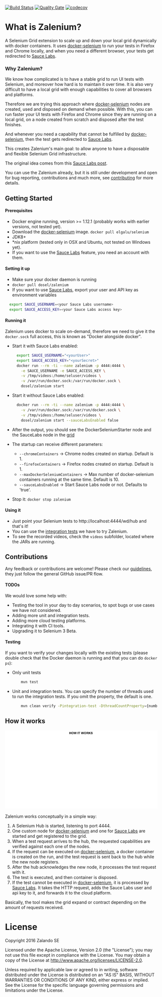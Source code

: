 [![Build Status](https://travis-ci.org/zalando-incubator/zalenium.svg?branch=master)](https://travis-ci.org/zalando-incubator/zalenium)
[![Quality Gate](https://sonarqube.com/api/badges/gate?key=de.zalando.tip:zalenium)](https://sonarqube.com/dashboard/index/de.zalando.tip:zalenium)
[![codecov](https://codecov.io/gh/zalando-incubator/zalenium/branch/master/graph/badge.svg)](https://codecov.io/gh/zalando-incubator/zalenium)

# What is Zalenium?
A Selenium Grid extension to scale up and down your local grid dynamically with docker containers. It uses [docker-selenium](https://github.com/elgalu/docker-selenium) to run your tests in Firefox and Chrome locally, and when you need a different browser, your tests get redirected to [Sauce Labs](https://saucelabs.com/).

### Why Zalenium?
We know how complicated is to have a stable grid to run UI tests with Selenium, and moreover how hard is to maintain it over time. It is also very difficult to have a local grid with enough capabilities to cover all browsers and platforms.

Therefore we are trying this approach where [docker-selenium](https://github.com/elgalu/docker-selenium) nodes are created, used and disposed on demand when possible. With this, you can run faster your UI tests with Firefox and Chrome since they are running on a local grid, on a node created from scratch and disposed after the test finishes.

And whenever you need a capability that cannot be fulfilled by [docker-selenium](https://github.com/elgalu/docker-selenium), then the test gets redirected to [Sauce Labs](https://saucelabs.com/).

This creates Zalenium's main goal: to allow anyone to have a disposable and flexible Selenium Grid infrastructure.

The original idea comes from this [Sauce Labs post](https://saucelabs.com/blog/introducing-the-sauce-plugin-for-selenium-grid).

You can use the Zalenium already, but it is still under development and open for bug reporting, contributions and much more, see [contributing](CONTRIBUTING.md) for more details.

## Getting Started

#### Prerequisites
* Docker engine running, version >= 1.12.1 (probably works with earlier versions, not tested yet).
* Download the [docker-selenium](https://github.com/elgalu/docker-selenium) image. `docker pull elgalu/selenium`
* JDK8+
* *nix platform (tested only in OSX and Ubuntu, not tested on Windows yet).
* If you want to use the [Sauce Labs](https://saucelabs.com/) feature, you need an account with them.

#### Setting it up
* Make sure your docker daemon is running
* `docker pull dosel/zalenium`
* If you want to use [Sauce Labs](https://saucelabs.com/), export your user and API key as environment variables
```sh
  export SAUCE_USERNAME=<your Sauce Labs username>
  export SAUCE_ACCESS_KEY=<your Sauce Labs access key>
```

#### Running it
Zalenium uses docker to scale on-demand, therefore we need to give it the `docker.sock` full access, this is known as "Docker alongside docker".
* Start it with Sauce Labs enabled:
  ```sh
    export SAUCE_USERNAME="<yourUser>"
    export SAUCE_ACCESS_KEY="<yourSecret>"
    docker run --rm -ti --name zalenium -p 4444:4444 \
      -e SAUCE_USERNAME -e SAUCE_ACCESS_KEY \
      -v /tmp/videos:/home/seluser/videos \
      -v /var/run/docker.sock:/var/run/docker.sock \
      dosel/zalenium start
  ```

* Start it without Sauce Labs enabled:
  ```sh
    docker run --rm -ti --name zalenium -p 4444:4444 \
      -v /var/run/docker.sock:/var/run/docker.sock \
      -v /tmp/videos:/home/seluser/videos \
      dosel/zalenium start --sauceLabsEnabled false
  ```

* After the output, you should see the DockerSeleniumStarter node and the SauceLabs node in the [grid](http://localhost:4444/grid/console)

* The startup can receive different parameters:
  * `--chromeContainers` -> Chrome nodes created on startup. Default is 1.
  * `--firefoxContainers` -> Firefox nodes created on startup. Default is 1.
  * `--maxDockerSeleniumContainers` -> Max number of docker-selenium containers running at the same time. Default is 10.
  * `--sauceLabsEnabled` -> Start Sauce Labs node or not. Defaults to 'true'.

* Stop it: `docker stop zalenium`

#### Using it
* Just point your Selenium tests to http://localhost:4444/wd/hub and that's it!
* You can use the [integration tests](./src/test/java/de/zalando/tip/zalenium/it/ParallelIT.java) we have to try Zalenium.
* To see the recorded videos, check the `videos` subfolder, located where the JARs are running.

## Contributions
Any feedback or contributions are welcome! Please check our [guidelines](CONTRIBUTING.md), they just follow the general GitHub issue/PR flow.

#### TODOs
We would love some help with:
* Testing the tool in your day to day scenarios, to spot bugs or use cases we have not considered.
* Adding more unit and integration tests.
* Adding more cloud testing platforms.
* Integrating it with CI tools.
* Upgrading it to Selenium 3 Beta.

#### Testing

If you want to verify your changes locally with the existing tests (please double check that the Docker daemon is running and that you can do `docker ps`):
* Only unit tests

    ```sh
        mvn test
    ```
* Unit and integration tests. You can specify the number of threads used to run the integration tests. If you omit the property, the default is one.

    ```sh
        mvn clean verify -Pintegration-test -DthreadCountProperty={numberOfThreads}
    ```


## How it works

![How it works](./images/how_it_works.gif)

Zalenium works conceptually in a simple way:

1. A Selenium Hub is started, listening to port 4444.
2. One custom node for [docker-selenium](https://github.com/elgalu/docker-selenium) and one for [Sauce Labs](https://saucelabs.com/) are started and get registered to the grid.
3. When a test request arrives to the hub, the requested capabilities are verified against each one of the nodes.
4. If the request can be executed on [docker-selenium](https://github.com/elgalu/docker-selenium), a docker container is created on the run, and the test request is sent back to the hub while the new node registers.
5. After the hub acknowledges the new node, it processes the test request with it.
6. The test is executed, and then container is disposed.
7. If the test cannot be executed in [docker-selenium](https://github.com/elgalu/docker-selenium), it is processed by [Sauce Labs](https://saucelabs.com/). It takes the HTTP request, adds the Sauce Labs user and api key to it, and forwards it to the cloud platform.

Basically, the tool makes the grid expand or contract depending on the amount of requests received.

License
===================

Copyright 2016 Zalando SE

Licensed under the Apache License, Version 2.0 (the "License"); you may not use this file except in compliance with the License. You may obtain a copy of the License at http://www.apache.org/licenses/LICENSE-2.0.

Unless required by applicable law or agreed to in writing, software distributed under the License is distributed on an "AS IS" BASIS, WITHOUT WARRANTIES OR CONDITIONS OF ANY KIND, either express or implied. See the License for the specific language governing permissions and limitations under the License.
